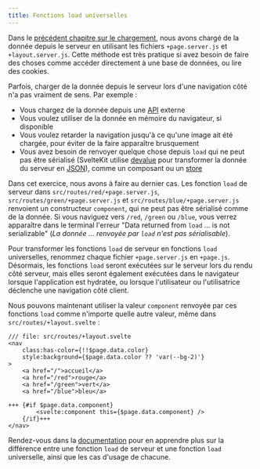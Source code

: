 ```yaml
---
title: Fonctions load universelles
---
```


Dans le [précédent chapitre sur le chargement](page-data), nous avons chargé de la donnée depuis le serveur en utilisant les fichiers `+page.server.js` et `+layout.server.js`. Cette méthode est très pratique si avez besoin de faire des choses comme accéder directement à une base de données, ou lire des cookies.

Parfois, charger de la donnée depuis le serveur lors d'une navigation côté n'a pas vraiment de sens. Par exemple :

- Vous chargez de la donnée depuis une <span class="vo">[API](SVELTE_SITE_URL/docs/development#api)</span> externe
- Vous voulez utiliser de la donnée en mémoire du navigateur, si disponible
- Vous voulez retarder la navigation jusqu'à ce qu'une image ait été chargée, pour éviter de la faire apparaître brusquement
- Vous avez besoin de renvoyer quelque chose depuis `load` qui ne peut pas être sérialisé (SvelteKit utilise [devalue](https://github.com/Rich-Harris/devalue) pour transformer la donnée du serveur en <span class="vo">[JSON](SVELTE_SITE_URL/docs/web#json)</span>), comme un composant ou un <span class="vo">[store](SVELTE_SITE_URL/docs/sveltejs#store)</span>

Dans cet exercice, nous avons à faire au dernier cas. Les fonction `load` de serveur dans `src/routes/red/+page.server.js`, `src/routes/green/+page.server.js` et `src/routes/blue/+page.server.js` renvoient un constructeur `component`, qui ne peut pas être sérialisé comme de la donnée. Si vous naviguez vers `/red`, `/green` ou `/blue`, vous verrez apparaître dans le terminal l'erreur "Data returned from `load` ... is not serializable" (_La donnée ... renvoyée par `load` n'est pas sérialisable_).

Pour transformer les fonctions `load` de serveur en fonctions `load` universelles, renommez chaque fichier `+page.server.js` en `+page.js`. Désormais, les fonctions `load` seront exécutées sur le serveur lors du rendu côté serveur, mais elles seront également exécutées dans le navigateur lorsque l'application est hydratée, ou lorsque l'utilisateur ou l'utilisatrice déclenche une navigation côté client.

Nous pouvons maintenant utiliser la valeur `component` renvoyée par ces fonctions `load` comme n'importe quelle autre valeur, même dans `src/routes/+layout.svelte` :

```svelte
/// file: src/routes/+layout.svelte
<nav
	class:has-color={!!$page.data.color}
	style:background={$page.data.color ?? 'var(--bg-2)'}
>
	<a href="/">accueil</a>
	<a href="/red">rouge</a>
	<a href="/green">vert</a>
	<a href="/blue">bleu</a>

+++	{#if $page.data.component}
		<svelte:component this={$page.data.component} />
	{/if}+++
</nav>
```

Rendez-vous dans la [documentation](KIT_SITE_URL/docs/load#universal-vs-server) pour en apprendre plus sur la différence entre une fonction `load` de serveur et une fonction `load` universelle, ainsi que les cas d'usage de chacune.
